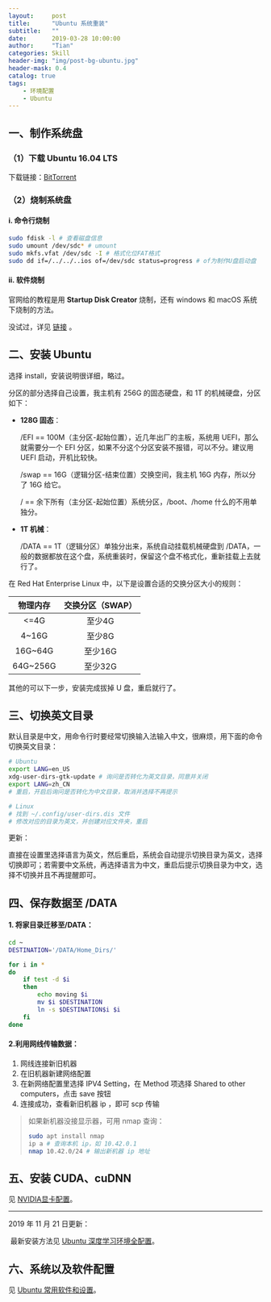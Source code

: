 ```yaml
---
layout:     post
title:      "Ubuntu 系统重装"
subtitle:   ""
date:       2019-03-28 10:00:00
author:     "Tian"
categories: Skill
header-img: "img/post-bg-ubuntu.jpg"
header-mask: 0.4
catalog: true
tags:
    - 环境配置
    - Ubuntu
---
```


## 一、制作系统盘

### （1）下载 Ubuntu 16.04 LTS

下载链接：[BitTorrent](http://releases.ubuntu.com/16.04/ubuntu-16.04.4-desktop-amd64.iso.torrent)

### （2）烧制系统盘

#### i. 命令行烧制

```bash
sudo fdisk -l # 查看磁盘信息
sudo umount /dev/sdc* # umount
sudo mkfs.vfat /dev/sdc -I # 格式化位FAT格式
sudo dd if=/../../..ios of=/dev/sdc status=progress # of为制作U盘启动盘
```

#### ii. 软件烧制

官网给的教程是用 **Startup Disk Creator** 烧制，还有 windows 和 macOS 系统下烧制的方法。

没试过，详见 [链接](https://tutorials.ubuntu.com/tutorial/tutorial-create-a-usb-stick-on-ubuntu#0) 。

## 二、安装 Ubuntu

选择 install，安装说明很详细，略过。

分区的部分选择自己设置，我主机有 256G 的固态硬盘，和 1T 的机械硬盘，分区如下：

- **128G 固态**：

  /EFI == 100M（主分区-起始位置），近几年出厂的主板，系统用 UEFI，那么就需要分一个 EFI 分区，如果不分这个分区安装不报错，可以不分。建议用 UEFI 启动，开机比较快。

  /swap == 16G（逻辑分区-结束位置）交换空间，我主机 16G 内存，所以分了 16G 给它。

  / == 余下所有（主分区-起始位置）系统分区，/boot、/home 什么的不用单独分。

- **1T 机械**：

  /DATA == 1T（逻辑分区）单独分出来，系统自动挂载机械硬盘到 /DATA，一般的数据都放在这个盘，系统重装时，保留这个盘不格式化，重新挂载上去就行了。

在 Red Hat Enterprise Linux 中，以下是设置合适的交换分区大小的规则：

| 物理内存 | 交换分区（SWAP） |
| :------: | :--------------: |
|   <=4G   |      至少4G      |
|  4~16G   |      至少8G      |
| 16G~64G  |     至少16G      |
| 64G~256G |     至少32G      |

其他的可以下一步，安装完成拔掉 U 盘，重启就行了。

## 三、切换英文目录

默认目录是中文，用命令行时要经常切换输入法输入中文，很麻烦，用下面的命令切换英文目录：

```bash
# Ubuntu
export LANG=en_US
xdg-user-dirs-gtk-update # 询问是否转化为英文目录，同意并关闭
export LANG=zh_CN
# 重启，开启后询问是否转化为中文目录，取消并选择不再提示

# Linux
# 找到 ~/.config/user-dirs.dis 文件
# 修改对应的目录为英文，并创建对应文件夹，重启
```

更新：

直接在设置里选择语言为英文，然后重启，系统会自动提示切换目录为英文，选择切换即可；若需要中文系统，再选择语言为中文，重启后提示切换目录为中文，选择不切换并且不再提醒即可。

## 四、保存数据至 /DATA

#### 1. 将家目录迁移至/DATA：

```bash
cd ~
DESTINATION='/DATA/Home_Dirs/'

for i in *
do
	if test -d $i
	then
		echo moving $i
		mv $i $DESTINATION
		ln -s $DESTINATION$i $i
	fi
done
```

#### 2.利用网线传输数据：

1. 网线连接新旧机器
2. 在旧机器新建网络配置
3. 在新网络配置里选择 IPV4 Setting，在 Method 项选择 Shared to other computers，点击 save 按钮
4. 连接成功，查看新旧机器 ip ，即可 scp 传输

> 如果新机器没接显示器，可用 nmap 查询：
>
> ```bash
> sudo apt install nmap
> ip a # 查询本机 ip，如 10.42.0.1
> nmap 10.42.0/24 # 输出新机器 ip 地址
> ```
>

## 五、安装 CUDA、cuDNN

见 [NVIDIA显卡配置](https://tianws.github.io/skill/2018/07/04/cuda-dl/)。

---

2019 年 11 月 21 日更新：

​	最新安装方法见 [Ubuntu 深度学习环境全配置](https://tianws.github.io/skill/2019/10/16/cuda-dl-2/)。

## 六、系统以及软件配置

见 [Ubuntu 常用软件和设置](<https://tianws.github.io/skill/2019/04/03/software-ubuntu/>)。

